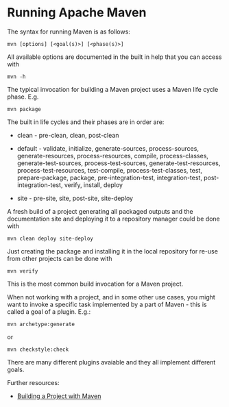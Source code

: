 # Running Apache Maven

The syntax for running Maven is as follows:

    mvn [options] [<goal(s)>] [<phase(s)>]

All available options are documented in the built in help that you can access with

    mvn -h

The typical invocation for building a Maven project uses a Maven life cycle phase. E.g.  

    mvn package

The built in life cycles and their phases are in order are:

* clean - pre-clean, clean, post-clean

* default - validate, initialize, generate-sources, process-sources, generate-resources, 
process-resources, compile, process-classes, generate-test-sources, process-test-sources, 
generate-test-resources, process-test-resources, test-compile, process-test-classes, 
test, prepare-package, package, pre-integration-test, integration-test, post-integration-test, 
verify, install, deploy

* site - pre-site, site, post-site, site-deploy

A fresh build of a project generating all packaged outputs and the documentation site
and deploying it to a repository manager could be done with

    mvn clean deploy site-deploy

Just creating the package and installing it in the local repository for re-use from other projects can be done with

    mvn verify

This is the most common build invocation for a Maven project.

When not working with a project, and in some other use cases, you might want to invoke
a specific task implemented by a part of Maven - this is called a goal of a plugin.
E.g.:

    mvn archetype:generate

or

    mvn checkstyle:check

There are many different plugins avaiable and they all implement different goals.


Further resources: 

* [Building a Project with Maven](./run-maven/index.html)
